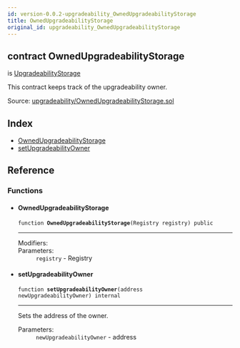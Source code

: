 ```yaml
---
id: version-0.0.2-upgradeability_OwnedUpgradeabilityStorage
title: OwnedUpgradeabilityStorage
original_id: upgradeability_OwnedUpgradeabilityStorage
---
```


<div class="contract-doc"><div class="contract"><h2 class="contract-header"><span class="contract-kind">contract</span> OwnedUpgradeabilityStorage</h2><p class="base-contracts"><span>is</span> <a href="upgradeability_UpgradeabilityStorage.html">UpgradeabilityStorage</a></p><p class="description">This contract keeps track of the upgradeability owner.</p><div class="source">Source: <a href="git+https://github.com/zeppelinos/core/blob/v0.0.2/contracts/upgradeability/OwnedUpgradeabilityStorage.sol" target="_blank">upgradeability/OwnedUpgradeabilityStorage.sol</a></div></div><div class="index"><h2>Index</h2><ul><li><a href="upgradeability_OwnedUpgradeabilityStorage.html#OwnedUpgradeabilityStorage">OwnedUpgradeabilityStorage</a></li><li><a href="upgradeability_OwnedUpgradeabilityStorage.html#setUpgradeabilityOwner">setUpgradeabilityOwner</a></li></ul></div><div class="reference"><h2>Reference</h2><div class="functions"><h3>Functions</h3><ul><li><div class="item function"><span id="OwnedUpgradeabilityStorage" class="anchor-marker"></span><h4 class="name">OwnedUpgradeabilityStorage</h4><div class="body"><code class="signature">function <strong>OwnedUpgradeabilityStorage</strong><span>(Registry registry) </span><span>public </span></code><hr/><dl><dt><span class="label-modifiers">Modifiers:</span></dt><dd></dd><dt><span class="label-parameters">Parameters:</span></dt><dd><div><code>registry</code> - Registry</div></dd></dl></div></div></li><li><div class="item function"><span id="setUpgradeabilityOwner" class="anchor-marker"></span><h4 class="name">setUpgradeabilityOwner</h4><div class="body"><code class="signature">function <strong>setUpgradeabilityOwner</strong><span>(address newUpgradeabilityOwner) </span><span>internal </span></code><hr/><div class="description"><p>Sets the address of the owner.</p></div><dl><dt><span class="label-parameters">Parameters:</span></dt><dd><div><code>newUpgradeabilityOwner</code> - address</div></dd></dl></div></div></li></ul></div></div></div>
